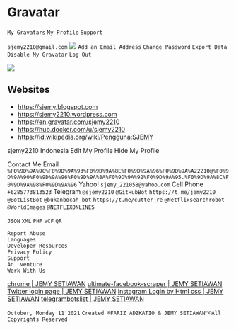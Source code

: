 # Gravatar

`My Gravatars`
`My Profile`
`Support`

`sjemy2210@gmail.com`
![](https://assets.dcoder.tech/61381f035dac330612ecaca0/6164270fa81900060c752c3c/acc1docencodedpxervgk94mxfvldoai_xihu9nfdvfsbdlec2syzflh567rmdua42.jpg)
`Add an Email Address`
`Change Password`
`Export Data`
`Disable My Gravatar`
`Log Out`
 

 ![](https://assets.dcoder.tech/61381f035dac330612ecaca0/6164270fa81900060c752c3c/storage6d2b-1307picturesimages.jpg)
## Websites
- https://sjemy.blogspot.com
- https://sjemy2210.wordpress.com
- https://en.gravatar.com/sjemy2210
- https://hub.docker.com/u/sjemy2210
- https://id.wikipedia.org/wiki/Pengguna:SJEMY

sjemy2210
Indonesia
Edit My Profile
Hide My Profile

Contact Me
Email
`%F0%9D%9A%9C%F0%9D%9A%93%F0%9D%9A%8E%F0%9D%9A%96%F0%9D%9A%A22210@%F0%9D%9A%90%F0%9D%9A%96%F0%9D%9A%8A%F0%9D%9A%92%F0%9D%9A%95.%F0%9D%9A%8C%F0%9D%9A%98%F0%9D%9A%96`
Yahoo!
`𝚜𝚓𝚎𝚖𝚢_221058@𝚢𝚊𝚑𝚘𝚘.𝚌𝚘𝚖`
Cell Phone
`+6285773813523`
Telegram
`@sjemy2210` `@GitHubBot` `https://t.me/jemy2210` `@BotListBot`
`@bukanbocah_bot` `https://t.me/cutter_re` `@Netflixsearchrobot` 
`@WorldImages` `@NETFLIXONLINES`

`JSON` `XML` `PHP` `VCF` `QR`

```
Report Abuse
Languages
Developer Resources
Privacy Policy
Support
An  venture
Work With Us
```
[chrome | JEMY SETIAWAN](https://code.dcoder.tech/files/project/6163188a3289ae8486f673fe/chrome)
[ultimate-facebook-scraper | JEMY SETIAWAN](https://code.dcoder.tech/files/project/616485a653702c59fd85c30d/ultimate-facebook-scraper)
[Twitter login page | JEMY SETIAWAN](https://code.dcoder.tech/files/design/61647b32a81900060c757222/twitter-login-page)
[Instagram Login by Html css | JEMY SETIAWAN](https://code.dcoder.tech/files/design/61611066032d0706a6f98740/instagram-login-by-html-css--jemy)
[telegrambotslist | JEMY SETIAWAN](https://code.dcoder.tech/files/project/615326ef17efffa0d6b400dc/telegrambotslist)

`October, Monday 11'2021`
`Created ®FARIZ ADZKATIO & 𝙹𝙴𝙼𝚈 𝚂𝙴𝚃𝙸𝙰𝚆𝙰𝙽™️©All Copyrights Reserved`
